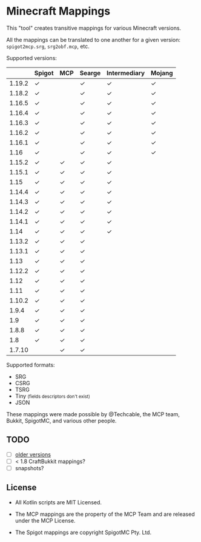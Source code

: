 # Minecraft Mappings

This "tool" creates transitive mappings for various Minecraft versions.

All the mappings can be translated to one another for a given version: `spigot2mcp.srg`, `srg2obf.mcp`, etc.

Supported versions:

|        | Spigot   | MCP      | Searge   | Intermediary  | Mojang     |
|--------|----------|----------|----------|---------------|------------|
| 1.19.2 | &#x2713; |          | &#x2713; | &#x2713;      | &#x2713;   |
| 1.18.2 | &#x2713; |          | &#x2713; | &#x2713;      | &#x2713;   |
| 1.16.5 | &#x2713; |          | &#x2713; | &#x2713;      | &#x2713;   |
| 1.16.4 | &#x2713; |          | &#x2713; | &#x2713;      | &#x2713;   |
| 1.16.3 | &#x2713; |          | &#x2713; | &#x2713;      | &#x2713;   |
| 1.16.2 | &#x2713; |          | &#x2713; | &#x2713;      | &#x2713;   |
| 1.16.1 | &#x2713; |          | &#x2713; | &#x2713;      | &#x2713;   |
| 1.16   | &#x2713; |          | &#x2713; | &#x2713;      | &#x2713;   |
| 1.15.2 | &#x2713; | &#x2713; | &#x2713; | &#x2713;      |
| 1.15.1 | &#x2713; | &#x2713; | &#x2713; | &#x2713;      |
| 1.15   | &#x2713; | &#x2713; | &#x2713; | &#x2713;      |
| 1.14.4 | &#x2713; | &#x2713; | &#x2713; | &#x2713;      |
| 1.14.3 | &#x2713; | &#x2713; | &#x2713; | &#x2713;      |
| 1.14.2 | &#x2713; | &#x2713; | &#x2713; | &#x2713;      |
| 1.14.1 | &#x2713; | &#x2713; | &#x2713; | &#x2713;      |
| 1.14   | &#x2713; | &#x2713; | &#x2713; | &#x2713;      |
| 1.13.2 | &#x2713; | &#x2713; | &#x2713; |               |
| 1.13.1 | &#x2713; | &#x2713; | &#x2713; |               |
| 1.13   | &#x2713; | &#x2713; | &#x2713; |               |
| 1.12.2 | &#x2713; | &#x2713; | &#x2713; |               |
| 1.12   | &#x2713; | &#x2713; | &#x2713; |               |
| 1.11   | &#x2713; | &#x2713; | &#x2713; |               |
| 1.10.2 | &#x2713; | &#x2713; | &#x2713; |               |
| 1.9.4  | &#x2713; | &#x2713; | &#x2713; |               |
| 1.9    | &#x2713; | &#x2713; | &#x2713; |               |
| 1.8.8  | &#x2713; | &#x2713; | &#x2713; |               |
| 1.8    | &#x2713; | &#x2713; | &#x2713; |               |
| 1.7.10 |          | &#x2713; | &#x2713; |               |

Supported formats:

- SRG
- CSRG
- TSRG
- Tiny <small>(fields descriptors don't exist)</small>
- JSON

These mappings were made possible by @Techcable, the MCP team, Bukkit, SpigotMC, and various other people.

## TODO

- [ ] [older versions](https://github.com/agaricusb/MinecraftRemapping)
- [ ] < 1.8 CraftBukkit mappings?
- [ ] snapshots?

## License

* All Kotlin scripts are MIT Licensed.

* The MCP mappings are the property of the MCP Team and are released under the MCP License.

* The Spigot mappings are copyright SpigotMC Pty. Ltd.
